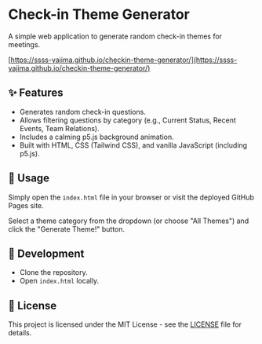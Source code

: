 # Check-in Theme Generator

A simple web application to generate random check-in themes for meetings.

[https://ssss-yajima.github.io/checkin-theme-generator/](https://ssss-yajima.github.io/checkin-theme-generator/)


## ✨ Features

*   Generates random check-in questions.
*   Allows filtering questions by category (e.g., Current Status, Recent Events, Team Relations).
*   Includes a calming p5.js background animation.
*   Built with HTML, CSS (Tailwind CSS), and vanilla JavaScript (including p5.js).

## 🚀 Usage

Simply open the `index.html` file in your browser or visit the deployed GitHub Pages site.

Select a theme category from the dropdown (or choose "All Themes") and click the "Generate Theme!" button.

## 🔧 Development

*   Clone the repository.
*   Open `index.html` locally.

## 📄 License

This project is licensed under the MIT License - see the [LICENSE](LICENSE) file for details.
